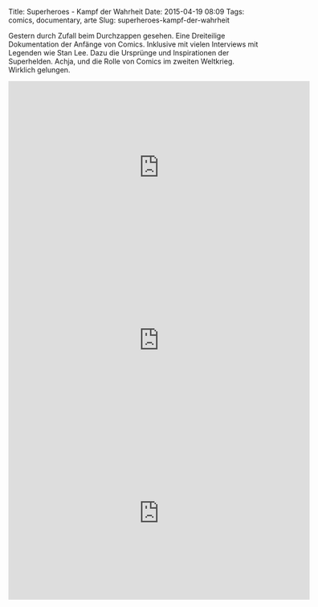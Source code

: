 Title: Superheroes - Kampf der Wahrheit
Date: 2015-04-19 08:09
Tags: comics, documentary, arte
Slug: superheroes-kampf-der-wahrheit


Gestern durch Zufall beim Durchzappen gesehen. Eine Dreiteilige Dokumentation der Anfänge von Comics. Inklusive mit vielen Interviews mit Legenden wie Stan Lee. Dazu die Ursprünge und Inspirationen der Superhelden. Achja, und die Rolle von Comics im zweiten Weltkrieg. Wirklich gelungen.

<iframe src="http://www.arte.tv/guide/de/embed/048390-001/medium" allowfullscreen="true" style="width: 600px; height: 344px;" frameborder="0"></iframe>

<iframe src="http://www.arte.tv/guide/de/embed/048390-002/medium" allowfullscreen="true" style="width: 600px; height: 344px;" frameborder="0"></iframe>

<iframe src="http://www.arte.tv/guide/de/embed/048390-003/medium" allowfullscreen="true" style="width: 600px; height: 344px;" frameborder="0"></iframe>
